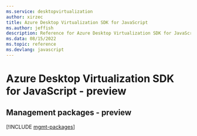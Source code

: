 ```yaml
---
ms.service: desktopvirtualization
author: xirzec
title: Azure Desktop Virtualization SDK for JavaScript
ms.author: jeffish
description: Reference for Azure Desktop Virtualization SDK for JavaScript
ms.data: 08/15/2022
ms.topic: reference
ms.devlang: javascript
---
```

# Azure Desktop Virtualization SDK for JavaScript - preview

## Management packages - preview
[!INCLUDE [mgmt-packages](desktop-virtualization-mgmt-index.md)]